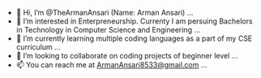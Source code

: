- 👋 Hi, I’m @TheArmanAnsari (Name: Arman Ansari) ...
- 👀 I’m interested in Enterpreneurship. Currenty I am persuing Bachelors in Technology in Computer Science and Engineering ...
- 🌱 I’m currently learning multiple coding languages as a part of my CSE curriculum ...
- 💞️ I’m looking to collaborate on coding projects of beginner level ...
- 📫 You can reach me at ArmanAnsari8533@gmail.com ...

<!---
TheArmanAnsari/TheArmanAnsari is a ✨ special ✨ repository because its `README.md` (this file) appears on your GitHub profile.
You can click the Preview link to take a look at your changes.
--->
